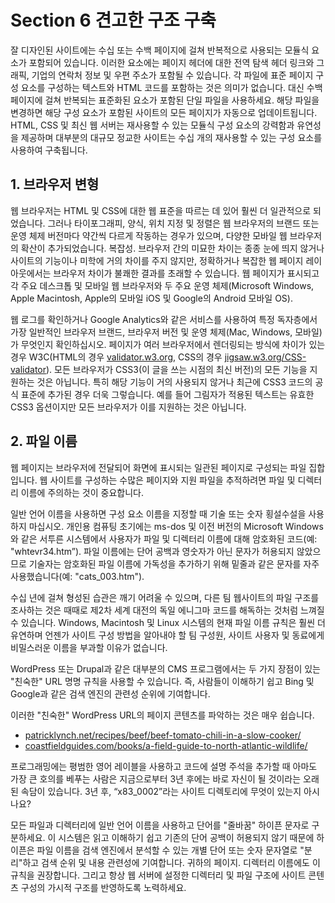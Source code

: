 # Section 6 견고한 구조 구축

잘 디자인된 사이트에는 수십 또는 수백 페이지에 걸쳐 반복적으로 사용되는 모듈식 요소가 포함되어 있습니다. 이러한 요소에는 페이지 헤더에 대한 전역 탐색 헤더 링크와 그래픽, 기업의 연락처 정보 및 우편 주소가 포함될 수 있습니다. 각 파일에 표준 페이지 구성 요소를 구성하는 텍스트와 HTML 코드를 포함하는 것은 의미가 없습니다. 대신 수백 페이지에 걸쳐 반복되는 표준화된 요소가 포함된 단일 파일을 사용하세요. 해당 파일을 변경하면 해당 구성 요소가 포함된 사이트의 모든 페이지가 자동으로 업데이트됩니다. HTML, CSS 및 최신 웹 서버는 재사용할 수 있는 모듈식 구성 요소의 강력함과 유연성을 제공하며 대부분의 대규모 정교한 사이트는 수십 개의 재사용할 수 있는 구성 요소를 사용하여 구축됩니다.

## 1. 브라우저 변형

웹 브라우저는 HTML 및 CSS에 대한 웹 표준을 따르는 데 있어 훨씬 더 일관적으로 되었습니다. 그러나 타이포그래피, 양식, 위치 지정 및 정렬은 웹 브라우저의 브랜드 또는 운영 체제 버전마다 약간씩 다르게 작동하는 경우가 있으며, 다양한 모바일 웹 브라우저의 확산이 추가되었습니다. 복잡성. 브라우저 간의 미묘한 차이는 종종 눈에 띄지 않거나 사이트의 기능이나 미학에 거의 차이를 주지 않지만, 정확하거나 복잡한 웹 페이지 레이아웃에서는 브라우저 차이가 불쾌한 결과를 초래할 수 있습니다. 웹 페이지가 표시되고 각 주요 데스크톱 및 모바일 웹 브라우저와 두 주요 운영 체제(Microsoft Windows, Apple Macintosh, Apple의 모바일 iOS 및 Google의 Android 모바일 OS).

웹 로그를 확인하거나 Google Analytics와 같은 서비스를 사용하여 특정 독자층에서 가장 일반적인 브라우저 브랜드, 브라우저 버전 및 운영 체제(Mac, Windows, 모바일)가 무엇인지 확인하십시오. 페이지가 여러 브라우저에서 렌더링되는 방식에 차이가 있는 경우 W3C(HTML의 경우 [validator.w3.org](http://validator.w3.org/), CSS의 경우 [jigsaw.w3.org/CSS-validator](http://jigsaw.w3.org/CSS-validator)). 모든 브라우저가 CSS3(이 글을 쓰는 시점의 최신 버전)의 모든 기능을 지원하는 것은 아닙니다. 특히 해당 기능이 거의 사용되지 않거나 최근에 CSS3 코드의 공식 표준에 추가된 경우 더욱 그렇습니다. 예를 들어 그림자가 적용된 텍스트는 유효한 CSS3 옵션이지만 모든 브라우저가 이를 지원하는 것은 아닙니다.

## 2. 파일 이름

웹 페이지는 브라우저에 전달되어 화면에 표시되는 일관된 페이지로 구성되는 파일 집합입니다. 웹 사이트를 구성하는 수많은 페이지와 지원 파일을 추적하려면 파일 및 디렉터리 이름에 주의하는 것이 중요합니다.

일반 언어 이름을 사용하면 구성 요소 이름을 지정할 때 기술 또는 숫자 횡설수설을 사용하지 마십시오. 개인용 컴퓨팅 초기에는 ms-dos 및 이전 버전의 Microsoft Windows와 같은 서투른 시스템에서 사용자가 파일 및 디렉터리 이름에 대해 암호화된 코드(예: "whtevr34.htm”). 파일 이름에는 단어 공백과 영숫자가 아닌 문자가 허용되지 않았으므로 기술자는 암호화된 파일 이름에 가독성을 추가하기 위해 밑줄과 같은 문자를 자주 사용했습니다(예: "cats_003.htm").

수십 년에 걸쳐 형성된 습관은 깨기 어려울 수 있으며, 다른 팀 웹사이트의 파일 구조를 조사하는 것은 때때로 제2차 세계 대전의 독일 에니그마 코드를 해독하는 것처럼 느껴질 수 있습니다. Windows, Macintosh 및 Linux 시스템의 현재 파일 이름 규칙은 훨씬 더 유연하며 언젠가 사이트 구성 방법을 알아내야 할 팀 구성원, 사이트 사용자 및 동료에게 비밀스러운 이름을 부과할 이유가 없습니다.

WordPress 또는 Drupal과 같은 대부분의 CMS 프로그램에서는 두 가지 장점이 있는 "친숙한" URL 명명 규칙을 사용할 수 있습니다. 즉, 사람들이 이해하기 쉽고 Bing 및 Google과 같은 검색 엔진의 관련성 순위에 기여합니다.

이러한 "친숙한" WordPress URL의 페이지 콘텐츠를 파악하는 것은 매우 쉽습니다.

- [patricklynch.net/recipes/beef/beef-tomato-chili-in-a-slow-cooker/](http://patricklynch.net/recipes/beef/beef-tomato-chili-in-a-slow-cooker/)
- [coastfieldguides.com/books/a-field-guide-to-north-atlantic-wildlife/](http://coastfieldguides.com/books/a-field-guide-to-north-atlantic-wildlife/)

프로그래밍에는 평범한 영어 레이블을 사용하고 코드에 설명 주석을 추가할 때 아마도 가장 큰 호의를 베푸는 사람은 지금으로부터 3년 후에는 바로 자신이 될 것이라는 오래된 속담이 있습니다. 3년 후, “x83_0002”라는 사이트 디렉토리에 무엇이 있는지 아시나요?

모든 파일과 디렉터리에 일반 언어 이름을 사용하고 단어를 "줄바꿈" 하이픈 문자로 구분하세요. 이 시스템은 읽고 이해하기 쉽고 기존의 단어 공백이 허용되지 않기 때문에 하이픈은 파일 이름을 검색 엔진에서 분석할 수 있는 개별 단어 또는 숫자 문자열로 "분리"하고 검색 순위 및 내용 관련성에 기여합니다. 귀하의 페이지. 디렉터리 이름에도 이 규칙을 권장합니다. 그리고 항상 웹 서버에 설정한 디렉터리 및 파일 구조에 사이트 콘텐츠 구성의 가시적 구조를 반영하도록 노력하세요.
